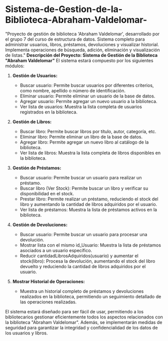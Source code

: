 # Sistema-de-Gestion-de-la-Biblioteca-Abraham-Valdelomar-
"Proyecto de gestión de biblioteca 'Abraham Valdelomar', desarrollado por el grupo 7 del curso de estructura de datos. Sistema completo para administrar usuarios, libros, préstamos, devoluciones y visualizar historial. Implementa operaciones de búsqueda, adición, eliminación y visualización de listas."
**Descripción del Proyecto: Sistema de Gestión de la Biblioteca "Abraham Valdelomar"**
 El sistema estará compuesto por los siguientes módulos:
1. **Gestión de Usuarios:**
   - Buscar usuario: Permite buscar usuarios por diferentes criterios, como nombre, apellido o número de identificación.
   - Eliminar usuario: Permite eliminar un usuario de la base de datos.
   - Agregar usuario: Permite agregar un nuevo usuario a la biblioteca.
   - Ver lista de usuarios: Muestra la lista completa de usuarios registrados en la biblioteca.

2. **Gestión de Libros:**
   - Buscar libro: Permite buscar libros por título, autor, categoría, etc.
   - Eliminar libro: Permite eliminar un libro de la base de datos.
   - Agregar libro: Permite agregar un nuevo libro al catálogo de la biblioteca.
   - Ver lista de libros: Muestra la lista completa de libros disponibles en la biblioteca.

3. **Gestión de Préstamos:**
   - Buscar usuario: Permite buscar un usuario para realizar un préstamo.
   - Buscar libro (Ver Stock): Permite buscar un libro y verificar su disponibilidad en el stock.
   - Prestar libro: Permite realizar un préstamo, reduciendo el stock del libro y aumentando la cantidad de libros adquiridos por el usuario.
   - Ver lista de préstamos: Muestra la lista de préstamos activos en la biblioteca.

4. **Gestión de Devoluciones:**
   - Buscar usuario: Permite buscar un usuario para procesar una devolución.
   - Mostrar lista con el mismo id_Usuario: Muestra la lista de préstamos asociados a un usuario específico.
   - Reducir cantidadLibrosAdquiridos(usuario) y aumentar el stock(libro): Procesa la devolución, aumentando el stock del libro devuelto y reduciendo la cantidad de libros adquiridos por el usuario.

5. **Mostrar Historial de Operaciones:**
   - Muestra un historial completo de préstamos y devoluciones realizados en la biblioteca, permitiendo un seguimiento detallado de las operaciones realizadas.

El sistema estará diseñado para ser fácil de usar, permitiendo a los bibliotecarios gestionar eficientemente todos los aspectos relacionados con la biblioteca "Abraham Valdelomar". Además, se implementarán medidas de seguridad para garantizar la integridad y confidencialidad de los datos de los usuarios y libros.
